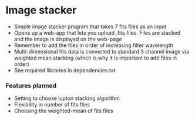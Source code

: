 # Image stacker
- Simple image stacker program that takes 7 fits files as an input
- Opens up a web-app that lets you upload .fits files. Files are stacked and the image is displayed on the web-page
- Remember to add the files in order of increasing filter wavelength
- Multi-dimensional fits data is converted to standard 3 channel image via weighted mean stacking (which is why it is important to add files in order)
- See required libraries in dependencies.txt

### Features planned
- Setting to choose lupton stacking algorithm
- Flexibility in number of fits files
- Choosing the weighted-mean of fits files
